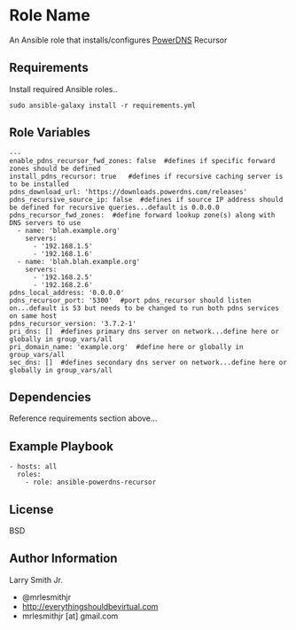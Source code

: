 Role Name
=========

An Ansible role that installs/configures [PowerDNS] Recursor

Requirements
------------

Install required Ansible roles..  
````
sudo ansible-galaxy install -r requirements.yml
````

Role Variables
--------------

````
---
enable_pdns_recursor_fwd_zones: false  #defines if specific forward zones should be defined
install_pdns_recursor: true   #defines if recursive caching server is to be installed
pdns_download_url: 'https://downloads.powerdns.com/releases'
pdns_recursive_source_ip: false  #defines if source IP address should be defined for recursive queries...default is 0.0.0.0
pdns_recursor_fwd_zones:  #define forward lookup zone(s) along with DNS servers to use
  - name: 'blah.example.org'
    servers:
      - '192.168.1.5'
      - '192.168.1.6'
  - name: 'blah.blah.example.org'
    servers:
      - '192.168.2.5'
      - '192.168.2.6'
pdns_local_address: '0.0.0.0'
pdns_recursor_port: '5300'  #port pdns_recursor should listen on...default is 53 but needs to be changed to run both pdns services on same host
pdns_recursor_version: '3.7.2-1'
pri_dns: []  #defines primary dns server on network...define here or globally in group_vars/all
pri_domain_name: 'example.org'  #define here or globally in group_vars/all
sec_dns: []  #defines secondary dns server on network...define here or globally in group_vars/all
````

Dependencies
------------

Reference requirements section above...

Example Playbook
----------------

````
- hosts: all
  roles:
    - role: ansible-powerdns-recursor
````

License
-------

BSD

Author Information
------------------

Larry Smith Jr.
- @mrlesmithjr
- http://everythingshouldbevirtual.com
- mrlesmithjr [at] gmail.com

[PowerDNS]: <https://www.powerdns.com/>
